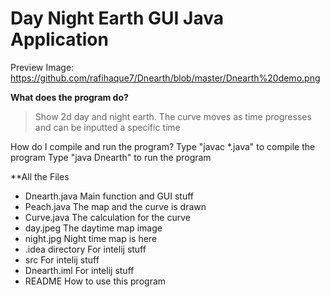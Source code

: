 # Day Night Earth GUI Java Application

Preview Image: https://github.com/rafihaque7/Dnearth/blob/master/Dnearth%20demo.png


**What does the program do?**
> Show 2d day and night earth. The curve moves as time progresses and can be inputted a specific time

How do I compile and run the program?
Type "javac *.java" to compile the program
Type "java Dnearth" to run the program


**All the Files
- Dnearth.java			Main function and GUI stuff
- Peach.java			The map and the curve is drawn
- Curve.java			The calculation for the curve 
- day.jpeg			The daytime map image
- night.jpg			Night time map is here
- .idea directory		For intelij stuff
- src				For intelij stuff
- Dnearth.iml			For intelij stuff
- README			How to use this program

